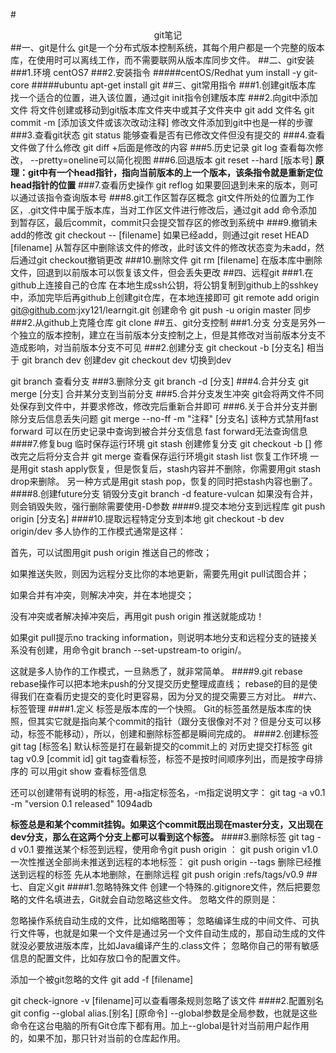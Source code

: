 #<center>git笔记</center>
##一、git是什么
git是一个分布式版本控制系统，其每个用户都是一个完整的版本库，在使用时可以离线工作，而不需要联网从版本库同步文件。
##二、git安装
###1.环境
centOS7
###2.安装指令
#####centOS/Redhat
    yum install -y git-core
#####ubuntu
    apt-get install git
##三、git常用指令
###1.创建git版本库
找一个适合的位置，进入该位置，通过git init指令创建版本库
###2.向git中添加文件
将文件创建或移动到git版本库文件夹中或其子文件夹中
git add 文件名
git commit -m [添加该文件或该次改动注释]
修改文件添加到git中也是一样的步骤
###3.查看git状态
git status
能够查看是否有已修改文件但没有提交的
###4.查看文件做了什么修改
git diff
+后面是修改的内容
###5.历史记录
git log
查看每次修改，
--pretty=oneline可以简化视图
###6.回退版本
git reset --hard [版本号]
<b>原理：git中有一个head指针，指向当前版本的上一个版本，该条指令就是重新定位head指针的位置</b>
###7.查看历史操作
git reflog
如果要回退到未来的版本，则可以通过该指令查询版本号
###8.git工作区暂存区概念
git文件所处的位置为工作区，.git文件中属于版本库，当对工作区文件进行修改后，通过git add 命令添加到暂存区，最后commit，commit只会提交暂存区的修改到系统中
###9.撤销未add的修改
git checkout -- [filename]
如果已经add，则通过git reset HEAD [filename] 从暂存区中删除该文件的修改，此时该文件的修改状态变为未add，然后通过git checkout撤销更改
###10.删除文件
git rm [filename] 在版本库中删除文件，回退到以前版本可以恢复该文件，但会丢失更改
##四、远程git
###1.在github上连接自己的仓库
在本地生成ssh公钥，将公钥复制到github上的sshkey中，添加完毕后再github上创建git仓库，在本地连接即可
 git remote add origin git@github.com:jxy121/learngit.git
创建命令
git push -u origin master
同步
###2.从github上克隆仓库
git clone
##五、git分支控制
###1.分支
分支是另外一个独立的版本控制，建立在当前版本分支控制之上，但是其修改对当前版本分支不造成影响，对当前版本分支不可见
###2.创建分支
git checkout -b [分支名]
相当于
git branch dev	创建dev
git checkout dev 切换到dev

git branch 查看分支
###3.删除分支
git branch -d [分支]
###4.合并分支
git merge [分支] 合并某分支到当前分支
###5.合并分支发生冲突
git会将两文件不同处保存到文件中，并要求修改，修改完后重新合并即可
###6.关于合并分支并删除分支后信息丢失问题
git merge --no-ff -m "注释" [分支名]
该种方式禁用fast forward 可以在历史记录中查询到被合并分支信息
fast forward无法查询信息
####7.修复bug
临时保存运行环境 git stash
创建修复分支 git checkout -b []
修改完之后将分支合并 git merge
查看保存运行环境git stash list
恢复工作环境
一是用git stash apply恢复，但是恢复后，stash内容并不删除，你需要用git stash drop来删除。
另一种方式是用git stash pop，恢复的同时把stash内容也删了。
####8.创建future分支
销毁分支git branch -d feature-vulcan
如果没有合并，则会销毁失败，强行删除需要使用-D参数
####9.提交本地分支到远程库
git push origin [分支名]
####10.提取远程特定分支到本地
git checkout -b dev origin/dev
多人协作的工作模式通常是这样：

首先，可以试图用git push origin <branch-name>推送自己的修改；

如果推送失败，则因为远程分支比你的本地更新，需要先用git pull试图合并；

如果合并有冲突，则解决冲突，并在本地提交；

没有冲突或者解决掉冲突后，再用git push origin <branch-name>推送就能成功！

如果git pull提示no tracking information，则说明本地分支和远程分支的链接关系没有创建，用命令git branch --set-upstream-to <branch-name> origin/<branch-name>。

这就是多人协作的工作模式，一旦熟悉了，就非常简单。
####9.git rebase
rebase操作可以把本地未push的分叉提交历史整理成直线；
rebase的目的是使得我们在查看历史提交的变化时更容易，因为分叉的提交需要三方对比。
##六、标签管理
####1.定义
标签是版本库的一个快照。
Git的标签虽然是版本库的快照，但其实它就是指向某个commit的指针（跟分支很像对不对？但是分支可以移动，标签不能移动），所以，创建和删除标签都是瞬间完成的。
####2.创建标签
git tag [标签名]
默认标签是打在最新提交的commit上的
对历史提交打标签
git tag v0.9 [commit id]
git tag查看标签，标签不是按时间顺序列出，而是按字母排序的
可以用git show <tagname>查看标签信息

还可以创建带有说明的标签，用-a指定标签名，-m指定说明文字：
git tag -a v0.1 -m "version 0.1 released" 1094adb

<b>标签总是和某个commit挂钩。如果这个commit既出现在master分支，又出现在dev分支，那么在这两个分支上都可以看到这个标签。</b>
####3.删除标签
git tag -d v0.1
要推送某个标签到远程，使用命令git push origin <tagname>：
git push origin v1.0
一次性推送全部尚未推送到远程的本地标签：
git push origin --tags
删除已经推送到远程的标签
先从本地删除，在删除远程
git push origin :refs/tags/v0.9
##七、自定义git
####1.忽略特殊文件
创建一个特殊的.gitignore文件，然后把要忽略的文件名填进去，Git就会自动忽略这些文件。
忽略文件的原则是：

忽略操作系统自动生成的文件，比如缩略图等；
忽略编译生成的中间文件、可执行文件等，也就是如果一个文件是通过另一个文件自动生成的，那自动生成的文件就没必要放进版本库，比如Java编译产生的.class文件；
忽略你自己的带有敏感信息的配置文件，比如存放口令的配置文件。

添加一个被git忽略的文件
git add -f [filename]

git check-ignore -v [filename]可以查看哪条规则忽略了该文件
####2.配置别名
git config --global alias.[别名] [原命令]
--global参数是全局参数，也就是这些命令在这台电脑的所有Git仓库下都有用。加上--global是针对当前用户起作用的，如果不加，那只针对当前的仓库起作用。
